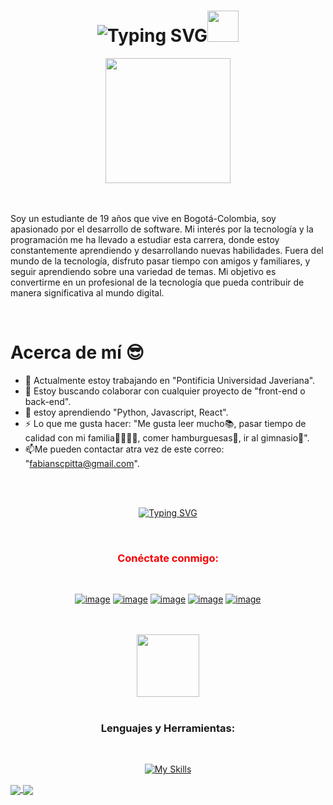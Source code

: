 <div align="center">
<h1 href="https://git.io/typing-svg"><img src="https://readme-typing-svg.herokuapp.com?font=Fira+Code&size=25&pause=1000&random=false&width=240&lines=Hola%2C+Soy+Fabian" alt="Typing SVG" /><img height="50"  src="https://emoji.gg/assets/emoji/7333-parrotdance.gif"></h1>
</div>

<div align="center">
<img height="200" src="https://media.giphy.com/media/v1.Y2lkPTc5MGI3NjExNW5uang5OTE0dm1obG5mMWIwYzh1eG0xODRoNTM4NHZtZGxnb24wZiZlcD12MV9pbnRlcm5hbF9naWZfYnlfaWQmY3Q9Zw/du3J3cXyzhj75IOgvA/giphy.gif"> 
</div>
<br><br>

Soy un estudiante de 19 años que vive en Bogotá-Colombia, soy apasionado por el desarrollo de software. Mi interés por la tecnología y la programación me ha llevado a estudiar esta carrera, donde estoy constantemente aprendiendo y desarrollando nuevas habilidades. Fuera del mundo de la tecnología, disfruto pasar tiempo con amigos y familiares, y seguir aprendiendo sobre una variedad de temas. Mi objetivo es convertirme en un profesional de la tecnología que pueda contribuir de manera significativa al mundo digital.


<br> 
<h1>Acerca de mí 😎</h1>

- 🤖 Actualmente estoy trabajando en "Pontificia Universidad Javeriana".
- 🤝 Estoy buscando colaborar con cualquier proyecto de "front-end o back-end".
- 📖 estoy aprendiendo "Python, Javascript, React".
- ⚡ Lo que me gusta hacer: "Me gusta leer mucho📚, pasar tiempo de calidad con mi familia👨‍👩‍👧‍👦, comer hamburguesas🍔, ir al gimnasio💪".
- 📫Me pueden contactar atra vez de este correo: "fabianscpitta@gmail.com".

<br><br>
<p align="center">
  <a href="https://git.io/typing-svg"><img src="https://readme-typing-svg.herokuapp.com?font=Fira+Code&pause=1000&color=F70000&random=false&width=300&lines=Desarrollador+de+software;Analista+de+software;Manejo+de+bases+de+datos" alt="Typing SVG" /></a>
</p>
<br>

<h3 align="center" style="color: #F70000;">Conéctate conmigo:</h3>


<div align="center">
<br>
  
[![image](https://img.shields.io/badge/LinkedIn-0077B5?style=for-the-badge&logo=linkedin&logoColor=white)](https://www.linkedin.com/in/fabian-carvajal-793b0b2b9/)
[![image](https://img.shields.io/badge/Instagram-D14836?style=for-the-badge&logo=instagram&logoColor=white)](https://www.instagram.com/fabian_stiven44/)
[![image](https://img.shields.io/badge/Twitter-1DA1F2?style=for-the-badge&logo=twitter&logoColor=white)](https://twitter.com/fatbalugalol)
[![image](https://img.shields.io/badge/Gmail-D14836?style=for-the-badge&logo=gmail&logoColor=white)](mailto:fabianscpitta@gmail.com)
[![image](https://img.shields.io/badge/Discord-1DA1F2?style=for-the-badge&logo=discord&logoColor=white)](https://twitter.com/fatbalugalol)

<br>
<br>
<img height="100" src="https://media.giphy.com/media/v1.Y2lkPTc5MGI3NjExbDBycDhtenAxNDdsZjY1ZWloenFicjAyZDV2N2VtejR6dmZwdWtpbyZlcD12MV9pbnRlcm5hbF9naWZfYnlfaWQmY3Q9Zw/9E40ePI5P22Wngf4mA/giphy.gif"> <br>
<br>
  


<h3 align="center">Lenguajes y Herramientas:</h3>
<br>

[![My Skills](https://skillicons.dev/icons?i=js,html,css,php,py,mongodb,mysql,vscode,github,figma,discord)](https://skillicons.dev)



</div>

<a href="https://github.com/Fabianscpitta/MyBog">

  <!-- Cambia `github-readme-stats.anuraghazra1.vercel.app` a `github-readme-stats.vercel.app`  -->

  <img align="center" src="https://github-readme-stats.vercel.app/api/pin/?username=Fabianscpitta&repo=MyBog&theme=tokyonight" />

</a>  


<a href="https://github.com/Nneji123/Alien-Shooter">

  <!-- Change the `github-readme-stats.anuraghazra1.vercel.app` to `github-readme-stats.vercel.app`  -->

  <img align="center" src="https://github-readme-stats.anuraghazra1.vercel.app/api/pin/?username=nneji123&repo=Alien-Shooter&theme=tokyonight" />

</a> 

